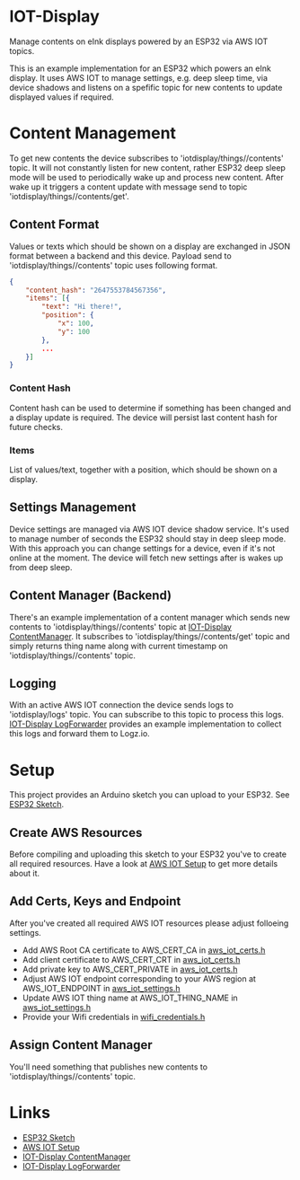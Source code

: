 # IOT-Display
Manage contents on eInk displays powered by an ESP32 via AWS IOT topics.

This is an example implementation for an ESP32 which powers an eInk display. It uses AWS IOT to manage settings, e.g. deep sleep time, via device shadows
and listens on a spefific topic for new contents to update displayed values if required. 

# Content Management
To get new contents the device subscribes to 'iotdisplay/things/<ThingName>/contents' topic. It will not constantly listen for new content, rather ESP32 deep sleep mode will be used to periodically wake up and process new content. After wake up it triggers a content update with message send to topic 'iotdisplay/things/<ThingName>/contents/get'.

## Content Format
Values or texts which should be shown on a display are exchanged in JSON format between a backend and this device. Payload send to 'iotdisplay/things/<ThingName>/contents' topic uses following format.
```json
{
    "content_hash": "2647553784567356",
    "items": [{
        "text": "Hi there!",
        "position": {
            "x": 100,
            "y": 100
        },
        ...
    }]
}
``` 
### Content Hash
Content hash can be used to determine if something has been changed and a display update is required. The device will persist last content hash for future checks. 

### Items
List of values/text, together with a position, which should be shown on a display.

## Settings Management
Device settings are managed via AWS IOT device shadow service. It's used to manage number of seconds the ESP32 should stay in deep sleep mode. With this approach you can change settings for a device, even if it's not online at the moment. The device will fetch new settings after is wakes up from deep sleep.

## Content Manager (Backend)
There's an example implementation of a content manager which sends new contents to 'iotdisplay/things/<ThingName>/contents' topic at [IOT-Display ContentManager](https://github.com/tommzn/iotdisplay-contentmanager). It subscribes to 'iotdisplay/things/<ThingName>/contents/get' topic and simply returns thing name along with current timestamp on 'iotdisplay/things/<ThingName>/contents' topic.

## Logging
With an active AWS IOT connection the device sends logs to 'iotdisplay/logs' topic. You can subscribe to this topic to process this logs. [IOT-Display LogForwarder](https://github.com/tommzn/iotdisplay-logforwarder) provides an example implementation to collect this logs and forward them to Logz.io.

# Setup
This project provides an Arduino sketch you can upload to your ESP32. See [ESP32 Sketch](https://github.com/tommzn/iot-display/tree/main/esp32/iot-display).

## Create AWS Resources
Before compiling and uploading this sketch to your ESP32 you've to create all required resources.
Have a look at [AWS IOT Setup](https://github.com/tommzn/iot-display/tree/main/aws) to get more details about it.

## Add Certs, Keys and Endpoint
After you've created all required AWS IOT resources please adjust folloeing settings.
- Add AWS Root CA certificate to AWS_CERT_CA in [aws_iot_certs.h](https://github.com/tommzn/iot-display/tree/main/esp32/iot-display/aws_iot_certs.h)
- Add client certificate to AWS_CERT_CRT in [aws_iot_certs.h](https://github.com/tommzn/iot-display/tree/main/esp32/iot-display/aws_iot_certs.h)
- Add private key to AWS_CERT_PRIVATE in [aws_iot_certs.h](https://github.com/tommzn/iot-display/tree/main/esp32/iot-display/aws_iot_certs.h)
- Adjust AWS IOT endpoint corresponding to your AWS region at AWS_IOT_ENDPOINT in [aws_iot_settings.h](https://github.com/tommzn/iot-display/tree/main/esp32/iot-display/aws_iot_settings.h)
- Update AWS IOT thing name at AWS_IOT_THING_NAME in [aws_iot_settings.h](https://github.com/tommzn/iot-display/tree/main/esp32/iot-display/aws_iot_settings.h)
- Provide your Wifi credentials in [wifi_credentials.h](https://github.com/tommzn/iot-display/tree/main/esp32/iot-display/wifi_credentials.h)

## Assign Content Manager
You'll need something that publishes new contents to 'iotdisplay/things/<ThingName>/contents' topic. 

# Links
- [ESP32 Sketch](https://github.com/tommzn/iot-display/tree/main/esp32/iot-display)
- [AWS IOT Setup](https://github.com/tommzn/iot-display/tree/main/aws)
- [IOT-Display ContentManager](https://github.com/tommzn/iotdisplay-contentmanager)
- [IOT-Display LogForwarder](https://github.com/tommzn/iotdisplay-logforwarder)

